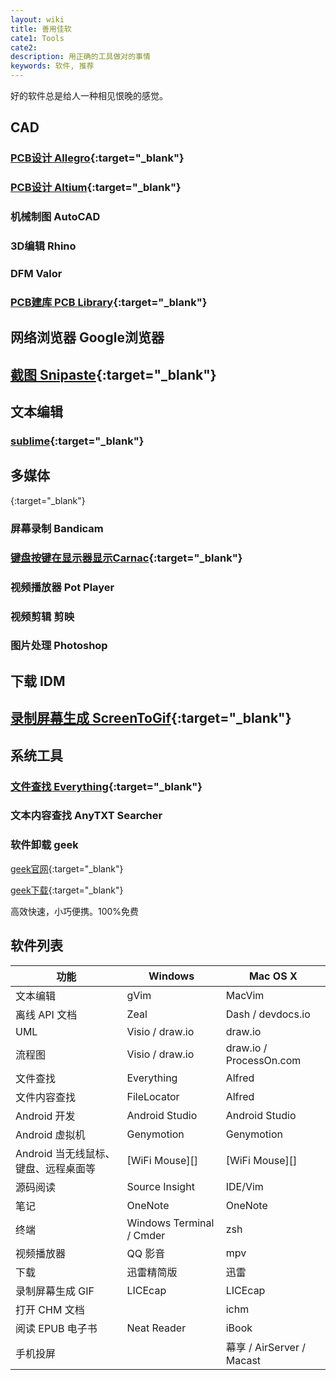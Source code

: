 ```yaml
---
layout: wiki
title: 善用佳软
cate1: Tools
cate2: 
description: 用正确的工具做对的事情
keywords: 软件, 推荐
---
```


好的软件总是给人一种相见恨晚的感觉。

## CAD
### [PCB设计 Allegro](https://tiny-yhw.github.io//wiki/cadence-allegro-Introduction/){:target="_blank"}
### [PCB设计 Altium](https://tiny-yhw.github.io//wiki/altium-Introduction/){:target="_blank"}
### 机械制图 AutoCAD
### 3D编辑 Rhino
### DFM Valor
### [PCB建库 PCB Library](https://www.pcblibraries.com/){:target="_blank"}

## 网络浏览器 Google浏览器

## [截图 Snipaste](https://www.snipaste.com/){:target="_blank"}


## 文本编辑

### [sublime](https://tiny-yhw.github.io//sublime-text){:target="_blank"}

## 多媒体
[](link){:target="_blank"}
### 屏幕录制 Bandicam
### [键盘按键在显示器显示Carnac](https://github.com/Code52/carnac/){:target="_blank"}
### 视频播放器 Pot Player
### 视频剪辑 剪映
### 图片处理 Photoshop

## 下载 IDM

## [录制屏幕生成 ScreenToGif](https://www.screentogif.com/){:target="_blank"}

## 系统工具

### [文件查找 Everything](https://www.voidtools.com/zh-cn/){:target="_blank"}

### 文本内容查找 AnyTXT Searcher


### 软件卸载 geek

[geek官网](https://geekuninstaller.com/){:target="_blank"}

[geek下载](https://geekuninstaller.com/download){:target="_blank"}

高效快速，小巧便携。100%免费

## 软件列表

| 功能                                 | Windows                  | Mac OS X                  |
|--------------------------------------|--------------------------|---------------------------|
| 文本编辑                             | gVim                     | MacVim                    |
| 离线 API 文档                        | Zeal                     | Dash / devdocs.io         |
| UML                                  | Visio / draw.io          | draw.io                   |
| 流程图                               | Visio / draw.io          | draw.io / ProcessOn.com   |
| 文件查找                             | Everything               | Alfred                    |
| 文件内容查找                         | FileLocator              | Alfred                    |
| Android 开发                         | Android Studio           | Android Studio            |
| Android 虚拟机                       | Genymotion               | Genymotion                |
| Android 当无线鼠标、键盘、远程桌面等 | [WiFi Mouse][]           | [WiFi Mouse][]            |
| 源码阅读                             | Source Insight           | IDE/Vim                   |
| 笔记                                 | OneNote                  | OneNote                   |
| 终端                                 | Windows Terminal / Cmder | zsh                       |
| 视频播放器                           | QQ 影音                  | mpv                       |
| 下载                                 | 迅雷精简版               | 迅雷                      |
| 录制屏幕生成 GIF                     | LICEcap                  | LICEcap                   |
| 打开 CHM 文档                        |                          | ichm                      |
| 阅读 EPUB 电子书                     | Neat Reader              | iBook                     |
| 手机投屏                             |                          | 幕享 / AirServer / Macast |